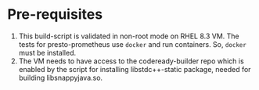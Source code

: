 # Pre-requisites

1. This build-script is validated in non-root mode on RHEL 8.3 VM. The tests for
presto-prometheus use `docker` and run containers. So, `docker` must be installed.
2. The VM needs to have access to the codeready-builder repo which is enabled by
the script for installing libstdc++-static package, needed for building libsnappyjava.so.

